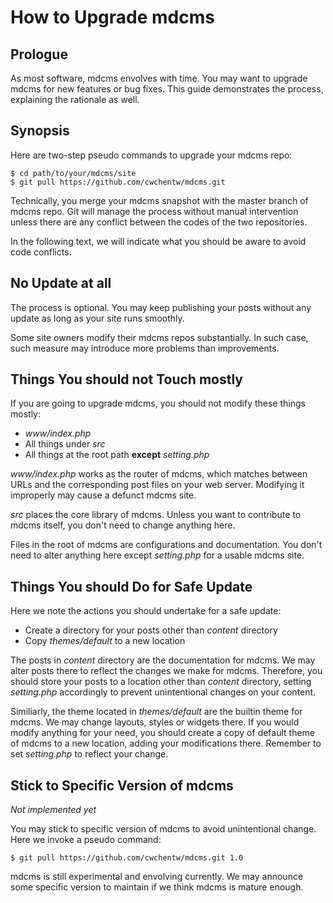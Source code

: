 # How to Upgrade mdcms

## Prologue

As most software, mdcms envolves with time. You may want to upgrade mdcms for new features or bug fixes. This guide demonstrates the process, explaining the rationale as well.

## Synopsis

Here are two-step pseudo commands to upgrade your mdcms repo:

```shell
$ cd path/to/your/mdcms/site
$ git pull https://github.com/cwchentw/mdcms.git
```

Technically, you merge your mdcms snapshot with the master branch of mdcms repo. Git will manage the process without manual intervention unless there are any conflict between the codes of the two repositories.

In the following text, we will indicate what you should be aware to avoid code conflicts.

## No Update at all

The process is optional. You may keep publishing your posts without any update as long as your site runs smoothly.

Some site owners modify their mdcms repos substantially. In such case, such measure may introduce more problems than improvements.

## Things You should not Touch mostly

If you are going to upgrade mdcms, you should not modify these things mostly:

* *www/index.php*
* All things under *src*
* All things at the root path **except** *setting.php*

*www/index.php* works as the router of mdcms, which matches between URLs and the corresponding post files on your web server. Modifying it improperly may cause a defunct mdcms site.

*src* places the core library of mdcms. Unless you want to contribute to mdcms itself, you don't need to change anything here.

Files in the root of mdcms are configurations and documentation. You don't need to alter anything here except *setting.php* for a usable mdcms site.

## Things You should Do for Safe Update

Here we note the actions you should undertake for a safe update:

* Create a directory for your posts other than *content* directory
* Copy *themes/default* to a new location

The posts in *content* directory are the documentation for mdcms. We may alter posts there to reflect the changes we make for mdcms. Therefore, you should store your posts to a location other than *content* directory, setting *setting.php* accordingly to prevent unintentional changes on your content.

Similiarly, the theme located in *themes/default* are the builtin theme for mdcms. We may change layouts, styles or widgets there. If you would modify anything for your need, you should create a copy of default theme of mdcms to a new location, adding your modifications there. Remember to set *setting.php* to reflect your change.

## Stick to Specific Version of mdcms

*Not implemented yet*

You may stick to specific version of mdcms to avoid unintentional change. Here we invoke a pseudo command:

```shell
$ git pull https://github.com/cwchentw/mdcms.git 1.0
```

mdcms is still experimental and envolving currently. We may announce some specific version to maintain if we think mdcms is mature enough.
